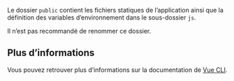 Le dossier `public` contient les fichiers statiques de l’application ainsi que la définition des variables d’environnement dans le sous-dossier `js`.

<doc-alert type="warning">
Il n’est pas recommandé de renommer ce dossier.
</doc-alert>

## Plus d’informations

Vous pouvez retrouver plus d’informations sur la documentation de [Vue CLI](https://cli.vuejs.org/guide/html-and-static-assets.html).
